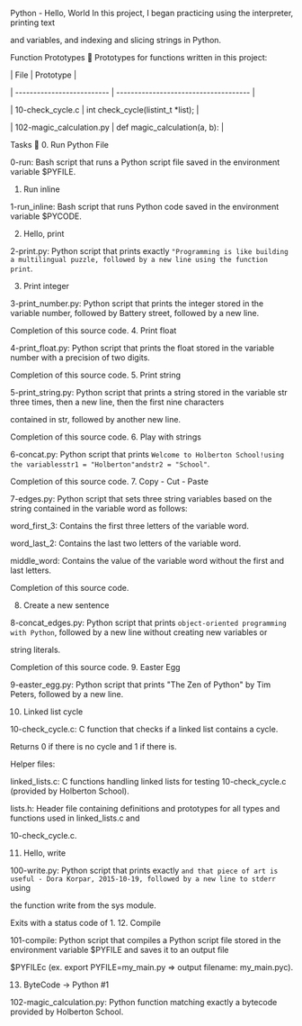 Python - Hello, World
In this project, I began practicing using the interpreter, printing text

and variables, and indexing and slicing strings in Python.

Function Prototypes 💾
Prototypes for functions written in this project:

| File | Prototype |

| -------------------------- | ------------------------------------- |

| 10-check_cycle.c | int check_cycle(listint_t *list); |

| 102-magic_calculation.py | def magic_calculation(a, b): |

Tasks 📃
0. Run Python File

0-run: Bash script that runs a Python script file saved
in the environment variable $PYFILE.

1. Run inline

1-run_inline: Bash script that runs Python code saved in the
environment variable $PYCODE.

2. Hello, print

2-print.py: Python script that prints exactly `"Programming is
like building a multilingual puzzle, followed by a new line using the function print`.

3. Print integer

3-print_number.py: Python script that prints the integer stored
in the variable number, followed by Battery street, followed by a new line.

Completion of this source code.
4. Print float

4-print_float.py: Python script that prints the float stored
in the variable number with a precision of two digits.

Completion of this source code.
5. Print string

5-print_string.py: Python script that prints a string stored
in the variable str three times, then a new line, then the first nine characters

contained in str, followed by another new line.

Completion of this source code.
6. Play with strings

6-concat.py: Python script that prints `Welcome to Holberton
School!using the variablesstr1 = "Holberton"andstr2 = "School"`.

Completion of this source code.
7. Copy - Cut - Paste

7-edges.py: Python script that sets three string variables based
on the string contained in the variable word as follows:

word_first_3: Contains the first three letters of the variable word.

word_last_2: Contains the last two letters of the variable word.

middle_word: Contains the value of the variable word without the first and last letters.

Completion of this source code.

8. Create a new sentence

8-concat_edges.py: Python script that prints `object-oriented
programming with Python`, followed by a new line without creating new variables or

string literals.

Completion of this source code.
9. Easter Egg

9-easter_egg.py: Python script that prints "The Zen of Python" by
Tim Peters, followed by a new line.

10. Linked list cycle

10-check_cycle.c: C function that checks if a linked list
contains a cycle.

Returns 0 if there is no cycle and 1 if there is.

Helper files:

linked_lists.c: C functions handling linked lists for testing
10-check_cycle.c (provided by Holberton School).

lists.h: Header file containing definitions and prototypes for
all types and functions used in linked_lists.c and

10-check_cycle.c.

11. Hello, write

100-write.py: Python script that prints exactly `and that piece of
art is useful - Dora Korpar, 2015-10-19, followed by a new line to stderr` using

the function write from the sys module.

Exits with a status code of 1.
12. Compile

101-compile: Python script that compiles a Python script file stored
in the environment variable $PYFILE and saves it to an output file

$PYFILEc (ex. export PYFILE=my_main.py => output filename: my_main.pyc).

13. ByteCode -> Python #1

102-magic_calculation.py: Python function matching exactly
a bytecode provided by Holberton School.
